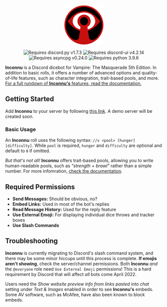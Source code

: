 <p align="center">
  <img src="images/inconnu_logo.png" alt="Inconnu Dicebot" width=125 height=125 />
</p>

<p align="center">
  <img src="https://img.shields.io/badge/discord.py-1.7.3-brightgreen" alt="Requires discord.py v1.7.3" />
  <img src="https://img.shields.io/badge/discord--ui-4.2.14-blue" alt="Requires discord-ui v4.2.14" />
  <img src="https://img.shields.io/badge/asyncpg-0.24.0-yellow" alt="Requires asyncpg v0.24.0" />
  <img src="https://img.shields.io/badge/python-3.9.6-9cf" alt="Requires python 3.9.6" />
</p>

**Inconnu** is a Discord dicebot for Vampire: The Masquerade 5th Edition. In addition to basic rolls, it offers a number of advanced options and quality-of-life features, such as character integration, trait-based pools, and more. [For a full rundown of **Inconnu's** features, read the documentation.](https://www.inconnu-bot.com)

## Getting Started

Add **Inconnu** to your server by following [this link](https://discord.com/api/oauth2/authorize?client_id=882409882119196704&permissions=2147829760&scope=bot%20applications.commands). A demo server will be created soon.

### Basic Usage

An **Inconnu** roll uses the following syntax: `//v <pool> [hunger] [difficulty]`. While `pool` is required, `hunger` and `difficulty` are optional and default to `0` if omitted.

*But that's not all!* **Inconnu** offers trait-based pools, allowing you to write human-readable pools, such as *"strength + brawl"* rather than a simple number. For more infomration, [check the documentation](https://www.inconnu-bot.com).

## Required Permissions

* **Send Messages:** Should be obvious, no?
* **Embed Links:** Used in most of the bot's replies
* **Read Message History:** Used for the reply feature
* **Use External Emoji:** For displaying individual dice throws and tracker boxes
* **Use Slash Commands**

## Troubleshooting

**Inconnu** is currently migrating to Discord's slash command system, and there may be some minor hiccups until this process is complete. **If emojis aren't showing**, check the server/channel permissions. Both **Inconnu** *and* the `@everyone` role need `Use External Emoji` permissions! This is a hard requirement by Discord that will affect *all* bots come April 2022.

Users need the *Show website preview info from links pasted into chat* setting under *Text & Images* enabled in order to see **Inconnu's** embeds. Some AV software, such as McAfee, have also been known to block embeds.
